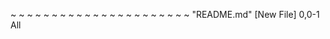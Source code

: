 
~
~
~
~
~
~
~
~
~
~
~
~
~
~
~
~
~
~
~
~
~
~
"README.md" [New File]                                        0,0-1         All

